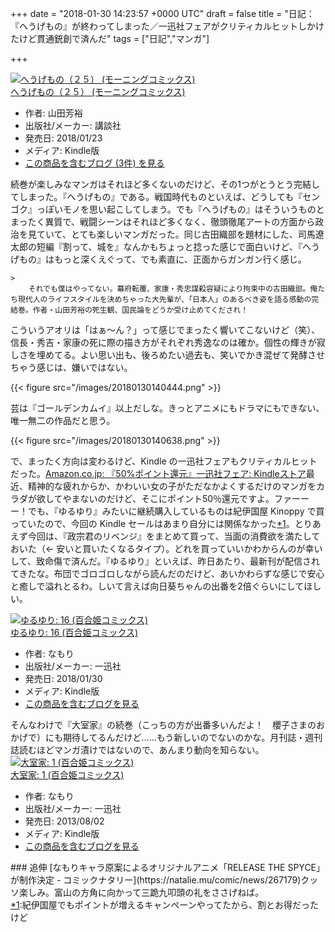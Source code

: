 
+++
date = "2018-01-30 14:23:57 +0000 UTC"
draft = false
title = "日記：『へうげもの』が終わってしまった／一迅社フェアがクリティカルヒットしかけたけど貫通銃創で済んだ"
tags = ["日記","マンガ"]

+++
<div class="hatena-asin-detail"><a href="http://www.amazon.co.jp/exec/obidos/ASIN/B078XT5Y37/bestylesnet-22/"><img src="https://images-fe.ssl-images-amazon.com/images/I/41IJULUusUL._SL160_.jpg" class="hatena-asin-detail-image" alt="へうげもの（２５） (モーニングコミックス)" title="へうげもの（２５） (モーニングコミックス)"/></a><div class="hatena-asin-detail-info"><a href="http://www.amazon.co.jp/exec/obidos/ASIN/B078XT5Y37/bestylesnet-22/">へうげもの（２５） (モーニングコミックス)</a><ul><li><span class="hatena-asin-detail-label">作者:</span> 山田芳裕</li><li><span class="hatena-asin-detail-label">出版社/メーカー:</span> 講談社</li><li><span class="hatena-asin-detail-label">発売日:</span> 2018/01/23</li><li><span class="hatena-asin-detail-label">メディア:</span> Kindle版</li><li><a href="http://d.hatena.ne.jp/asin/B078XT5Y37/bestylesnet-22" target="_blank">この商品を含むブログ (3件) を見る</a></li></ul></div><div class="hatena-asin-detail-foot"></div></div>続巻が楽しみなマンガはそれほど多くないのだけど、その1つがとうとう完結してしまった。『へうげもの』である。戦国時代ものといえば、どうしても『センゴク』っぽいモノを思い起こしてしまう。でも『へうげもの』はそういうものとまったく異質で、戦闘シーンはそれほど多くなく、徹頭徹尾アートの方面から政治を見ていて、とても楽しいマンガだった。同じ古田織部を題材にした、司馬遼太郎の短編『割って、城を』なんかもちょっと捻った感じで面白いけど、『へうげもの』はもっと深くえぐって、でも素直に、正面からガンガン行く感じ。

    >
        それでも僕はやってない。幕府転覆、家康・秀忠謀殺容疑により拘束中の古田織部。俺たち現代人のライフスタイルを決めちゃった大先輩が、「日本人」のあるべき姿を語る感動の完結巻。作者・山田芳裕の死生観、国民論をどうか受け止めてくだされ！

    
こういうアオリは「はぁ～ん？」って感じでまったく響いてこないけど（笑）、信長・秀吉・家康の死に際の描き方がそれぞれ秀逸なのは確か。個性の輝きが寂しさを埋めてる。よい思い出も、後ろめたい過去も、笑いでかき混ぜて発酵させちゃう感じは、嫌いではない。

{{< figure src="/images/20180130140444.png"  >}}

芸は『ゴールデンカムイ』以上だしな。きっとアニメにもドラマにもできない、唯一無二の作品だと思う。

{{< figure src="/images/20180130140638.png"  >}}

で、まったく方向は変わるけど、Kindle の一迅社フェアもクリティカルヒットだった。[Amazon.co.jp: 『50%ポイント還元』一迅社フェア: Kindleストア](https://www.amazon.co.jp/b/ref=s9_acss_bw_hsb_x_s1_s_w?_encoding=UTF8&amp;ie=UTF8&amp;node=5443713051&amp;ref=Ichijinsha_0126_pchero&amp;pf_rd_m=AN1VRQENFRJN5&amp;pf_rd_s=merchandised-search-2&amp;pf_rd_r=3GXBZ3NMNJXD2FDYYYCD&amp;pf_rd_t=101&amp;pf_rd_p=3ddab596-4cd6-43ab-bbf2-e25de977d69f&amp;pf_rd_i=2275256051)最近、精神的な疲れからか、かわいい女の子がただなかよくするだけのマンガをカラダが欲してやまないのだけど、そこにポイント50％還元ですよ。ファーーー！でも、『ゆるゆり』みたいに継続購入しているものは紀伊国屋 Kinoppy で買っていたので、今回の Kindle セールはあまり自分には関係なかった<a href="#f-bfd0e405" name="fn-bfd0e405" title="紀伊国屋でもポイントが増えるキャンペーンやってたから、割とお得だったけど">*1</a>。とりあえず今回は、『政宗君のリベンジ』をまとめて買って、当面の消費欲を満たしておいた（← 安いと買いたくなるタイプ）。どれを買っていいかわからんのが幸いして、致命傷で済んだ。『ゆるゆり』といえば、昨日あたり、最新刊が配信されてきたな。布団でゴロゴロしながら読んだのだけど、あいかわらずな感じで安心と癒しで溢れとるわ。しいて言えば向日葵ちゃんの出番を2倍ぐらいにしてほしい。<div class="hatena-asin-detail"><a href="http://www.amazon.co.jp/exec/obidos/ASIN/B0799FC5D5/bestylesnet-22/"><img src="https://images-fe.ssl-images-amazon.com/images/I/51mERVybfgL._SL160_.jpg" class="hatena-asin-detail-image" alt="ゆるゆり: 16 (百合姫コミックス)" title="ゆるゆり: 16 (百合姫コミックス)"/></a><div class="hatena-asin-detail-info"><a href="http://www.amazon.co.jp/exec/obidos/ASIN/B0799FC5D5/bestylesnet-22/">ゆるゆり: 16 (百合姫コミックス)</a><ul><li><span class="hatena-asin-detail-label">作者:</span> なもり</li><li><span class="hatena-asin-detail-label">出版社/メーカー:</span> 一迅社</li><li><span class="hatena-asin-detail-label">発売日:</span> 2018/01/30</li><li><span class="hatena-asin-detail-label">メディア:</span> Kindle版</li><li><a href="http://d.hatena.ne.jp/asin/B0799FC5D5/bestylesnet-22" target="_blank">この商品を含むブログを見る</a></li></ul></div><div class="hatena-asin-detail-foot"></div></div>そんなわけで『大室家』の続巻（こっちの方が出番多いんだよ！　櫻子さまのおかげで）にも期待してるんだけど……もう新しいのでないのかな。月刊誌・週刊誌読むほどマンガ漬けではないので、あんまり動向を知らない。<div class="hatena-asin-detail"><a href="http://www.amazon.co.jp/exec/obidos/ASIN/B00E7OFE7O/bestylesnet-22/"><img src="https://images-fe.ssl-images-amazon.com/images/I/51avz5kfYFL._SL160_.jpg" class="hatena-asin-detail-image" alt="大室家: 1 (百合姫コミックス)" title="大室家: 1 (百合姫コミックス)"/></a><div class="hatena-asin-detail-info"><a href="http://www.amazon.co.jp/exec/obidos/ASIN/B00E7OFE7O/bestylesnet-22/">大室家: 1 (百合姫コミックス)</a><ul><li><span class="hatena-asin-detail-label">作者:</span> なもり</li><li><span class="hatena-asin-detail-label">出版社/メーカー:</span> 一迅社</li><li><span class="hatena-asin-detail-label">発売日:</span> 2013/08/02</li><li><span class="hatena-asin-detail-label">メディア:</span> Kindle版</li><li><a href="http://d.hatena.ne.jp/asin/B00E7OFE7O/bestylesnet-22" target="_blank">この商品を含むブログを見る</a></li></ul></div><div class="hatena-asin-detail-foot"></div></div>

<div class="section">
    ### 追伸
    [なもりキャラ原案によるオリジナルアニメ「RELEASE THE SPYCE」が制作決定 - コミックナタリー](https://natalie.mu/comic/news/267179)クッソ楽しみ。富山の方角に向かって三跪九叩頭の礼をささげねば。

</div><div class="footnote">
<a href="#fn-bfd0e405" name="f-bfd0e405" class="footnote-number">*1</a><span class="footnote-delimiter">:</span><span class="footnote-text">紀伊国屋でもポイントが増えるキャンペーンやってたから、割とお得だったけど</span>
</div>


